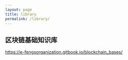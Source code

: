 ```yaml
---
layout: page
title: library
permalink: /library/
---
```


## 区块链基础知识库

https://e-fengsorganization.gitbook.io/blockchain_bases/